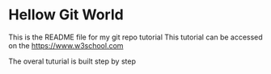 # Hellow Git World

This is the README file for my git repo tutorial
This tutorial can be accessed on the https://www.w3school.com

The overal tuturial is built step by step
